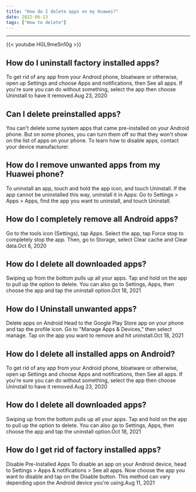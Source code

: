 ```yaml
---
title: "How do I delete apps on my Huawei?"
date: 2022-06-13
tags: ["How to delete"]
---
```


---
{{< youtube HGL9meSn10g >}}
## How do I uninstall factory installed apps?
To get rid of any app from your Android phone, bloatware or otherwise, open up Settings and choose Apps and notifications, then See all apps. If you're sure you can do without something, select the app then choose Uninstall to have it removed.Aug 23, 2020

## Can I delete preinstalled apps?
You can't delete some system apps that came pre-installed on your Android phone. But on some phones, you can turn them off so that they won't show on the list of apps on your phone. To learn how to disable apps, contact your device manufacturer.

## How do I remove unwanted apps from my Huawei phone?
To uninstall an app, touch and hold the app icon, and touch Uninstall. If the app cannot be uninstalled this way, uninstall it in Apps: Go to Settings > Apps > Apps, find the app you want to uninstall, and touch Uninstall.

## How do I completely remove all Android apps?
Go to the tools icon (Settings), tap Apps. Select the app, tap Force stop to completely stop the app. Then, go to Storage, select Clear cache and Clear data.Oct 6, 2020

## How do I delete all downloaded apps?
Swiping up from the bottom pulls up all your apps. Tap and hold on the app to pull up the option to delete. You can also go to Settings, Apps, then choose the app and tap the uninstall option.Oct 18, 2021

## How do I Uninstall unwanted apps?
Delete apps on Android Head to the Google Play Store app on your phone and tap the profile icon. Go to "Manage Apps & Devices," then select manage. Tap on the app you want to remove and hit uninstall.Oct 18, 2021

## How do I delete all installed apps on Android?
To get rid of any app from your Android phone, bloatware or otherwise, open up Settings and choose Apps and notifications, then See all apps. If you're sure you can do without something, select the app then choose Uninstall to have it removed.Aug 23, 2020

## How do I delete all downloaded apps?
Swiping up from the bottom pulls up all your apps. Tap and hold on the app to pull up the option to delete. You can also go to Settings, Apps, then choose the app and tap the uninstall option.Oct 18, 2021

## How do I get rid of factory installed apps?
Disable Pre-Installed Apps To disable an app on your Android device, head to Settings > Apps & notifications > See all apps. Now choose the app you want to disable and tap on the Disable button. This method can vary depending upon the Android device you're using.Aug 11, 2021

